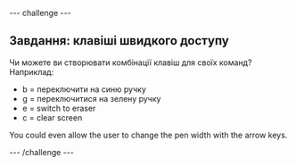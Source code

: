 \--- challenge \---

## Завдання: клавіші швидкого доступу

Чи можете ви створювати комбінації клавіш для своїх команд? Наприклад:

+ b = переключити на синю ручку
+ g = переключитися на зелену ручку
+ e = switch to eraser
+ c = clear screen

You could even allow the user to change the pen width with the arrow keys.

\--- /challenge \---
